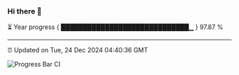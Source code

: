 ### Hi there 👋

⏳ Year progress { █████████████████████████████▁ } 97.87 %

---

⏰ Updated on Tue, 24 Dec 2024 04:40:36 GMT

![Progress Bar CI](https://github.com/IshwaranRudhara/GIT-ACTION/workflows/Progress%20Bar%20CI/badge.svg)
